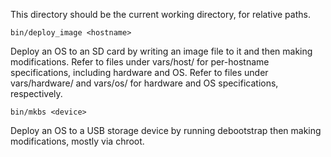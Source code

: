 This directory should be the current working directory, for relative paths.

    bin/deploy_image <hostname>

Deploy an OS to an SD card by writing an image file to it and then making modifications.  Refer to files under vars/host/ for per-hostname specifications, including hardware and OS.  Refer to files under vars/hardware/ and vars/os/ for hardware and OS specifications, respectively.

    bin/mkbs <device>

Deploy an OS to a USB storage device by running debootstrap then making modifications, mostly via chroot.
